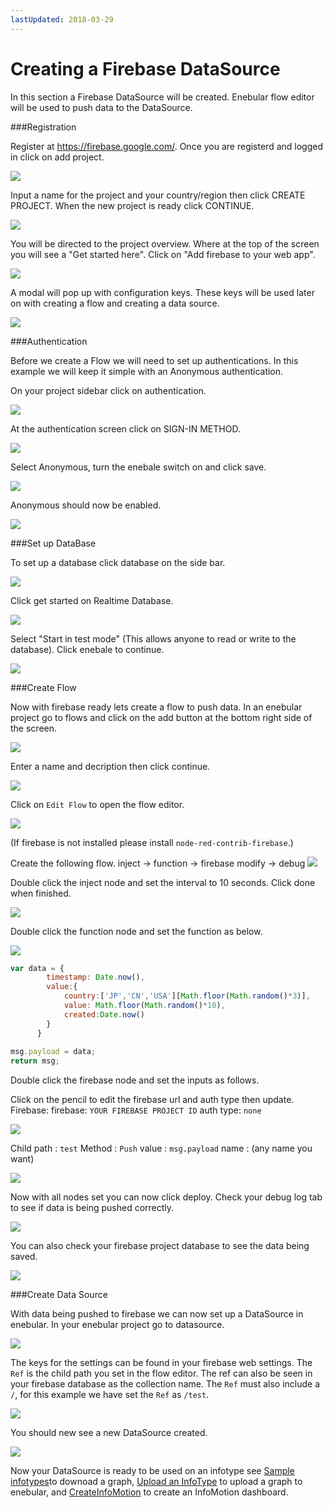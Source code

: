 ```yaml
---
lastUpdated: 2018-03-29
---
```


# Creating a Firebase DataSource 

In this section a Firebase DataSource will be created. 
Enebular flow editor will be used to push data to the DataSource. 

###Registration  

Register at https://firebase.google.com/.
Once you are registerd and logged in click on add project. 

![](/_asset/images/InfoMotion/datasources/firebase/firebase-wellcome.png) 


Input a name for the project and your country/region then click CREATE PROJECT. 
When the new project is ready click CONTINUE. 

![](/_asset/images/InfoMotion/datasources/firebase/add-a-project.png) 


You will be directed to the project overview. Where at the top of the screen you will see
a "Get started here". Click on "Add firebase to your web app". 

![](/_asset/images/InfoMotion/datasources/firebase/get-started.png) 


A modal will pop up with configuration keys. These keys will be used later on with creating a flow and creating a data source. 

![](/_asset/images/InfoMotion/datasources/firebase/firebase-keys.png) 


###Authentication

Before we create a Flow we will need to set up authentications. 
In this example we will keep it simple with an Anonymous authentication. 

On your project sidebar click on authentication. 

![](/_asset/images/InfoMotion/datasources/firebase/authentication-sidebar.png) 


At the authentication screen click on SIGN-IN METHOD.

![](/_asset/images/InfoMotion/datasources/firebase/authentication.png) 


Select Anonymous, turn the enebale switch on and click save. 

![](/_asset/images/InfoMotion/datasources/firebase/anonymous-enable.png) 


Anonymous should now be enabled.

![](/_asset/images/InfoMotion/datasources/firebase/anonymous-status-enabled.png) 

###Set up DataBase 

To set up a database click database on the side bar. 

![](/_asset/images/InfoMotion/datasources/firebase/database-sidebar.png) 


Click get started on Realtime Database. 

![](/_asset/images/InfoMotion/datasources/firebase/database.png) 


Select "Start in test mode" (This allows anyone to read or write to the database). Click enebale to continue. 

![](/_asset/images/InfoMotion/datasources/firebase/database-security.png) 


###Create Flow 

Now with firebase ready lets create a flow to push data. 
In an enebular project go to flows and click on the add button at the bottom right side of the screen. 

![](/_asset/images/InfoMotion/datasources/firebase/flow-list.png) 


Enter a name and decription then click continue. 

![](/_asset/images/InfoMotion/datasources/firebase/create-flow.png) 


Click on `Edit Flow` to open the flow editor. 

![](/_asset/images/InfoMotion/datasources/firebase/edit-flow.png) 


(If firebase is not installed please install `node-red-contrib-firebase`.)

Create the following flow. 
inject -> function -> firebase modify -> debug 
![](/_asset/images/InfoMotion/datasources/firebase/flow.png) 


Double click the inject node and set the interval to 10 seconds. 
Click done when finished. 

![](/_asset/images/InfoMotion/datasources/firebase/inject-node.png) 


Double click the function node and set the function as below. 

![](/_asset/images/InfoMotion/datasources/firebase/function-node.png) 


```javascript
var data = {
        timestamp: Date.now(),
        value:{
            country:['JP','CN','USA'][Math.floor(Math.random()*3)],
            value: Math.floor(Math.random()*10),
            created:Date.now()
        }
      }
      
msg.payload = data;
return msg;
```

Double click the firebase node and set the inputs as follows. 

Click on the pencil to edit the firebase url and auth type then update. 
Firebase:
	firebase: `YOUR FIREBASE PROJECT ID`
	auth type: `none` 

![](/_asset/images/InfoMotion/datasources/firebase/firebase-config-node.png) 


Child path : `test`
Method : `Push`
value : `msg.payload`
name : (any name you want)

![](/_asset/images/InfoMotion/datasources/firebase/firebase-node.png) 


Now with all nodes set you can now click deploy. 
Check your debug log tab to see if data is being pushed correctly. 

![](/_asset/images/InfoMotion/datasources/firebase/debug-log.png) 


You can also check your firebase project database to see the data being saved.

![](/_asset/images/InfoMotion/datasources/firebase/firebase-project-database.png) 


###Create Data Source 

With data being pushed to firebase we can now set up a DataSource in enebular. 
In your enebular project go to datasource. 

![](/_asset/images/InfoMotion/datasources/firebase/firebase-project-database.png)


The keys for the settings can be found in your firebase web settings. The `Ref` is the child path you set in the flow editor. 
The ref can also be seen in your firebase database as the collection name. The `Ref` must also include a `/`, for this example we have set the `Ref` as `/test`.

![](/_asset/images/InfoMotion/datasources/firebase/datasource-settings.png)


You should new see a new DataSource created.

![](/_asset/images/InfoMotion/datasources/firebase/new-datasource.png)


Now your DataSource is ready to be used on an infotype see 
[Sample infotypes](./SampleInfoTypes.md)to downoad a graph, 
[Upload an InfoType](./UploadInfoType.md) to upload a graph to enebular, 
and [CreateInfoMotion](/.CreateInfoMotion) to create an InfoMotion dashboard. 